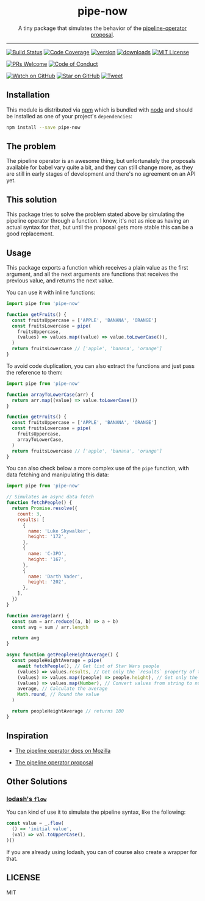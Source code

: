 <div align="center">
  <h1>pipe-now</h1>

  <p>A tiny package that simulates the behavior of the <a href="https://github.com/tc39/proposal-pipeline-operator">pipeline-operator proposal</a>.</p>
</div>

<hr />

[![Build Status][build-badge]][build]
[![Code Coverage][coverage-badge]][coverage]
[![version][version-badge]][package]
[![downloads][downloads-badge]][npmtrends]
[![MIT License][license-badge]][license]

[![PRs Welcome][prs-badge]][prs]
[![Code of Conduct][coc-badge]][coc]

[![Watch on GitHub][github-watch-badge]][github-watch]
[![Star on GitHub][github-star-badge]][github-star]
[![Tweet][twitter-badge]][twitter]

## Installation

This module is distributed via [npm][npm] which is bundled with [node][node] and
should be installed as one of your project's `dependencies`:

```bash
npm install --save pipe-now
```

## The problem

The pipeline operator is an awesome thing, but unfortunately the proposals available for babel vary quite a bit, and they can still change more, as they are still in early stages of development and there's no agreement on an API yet.

## This solution

This package tries to solve the problem stated above by simulating the pipeline operator through a function. I know, it's not as nice as having an actual syntax for that, but until the proposal gets more stable this can be a good replacement.

## Usage

This package exports a function which receives a plain value as the first argument, and all the next arguments are functions that receives the previous value, and returns the next value.

You can use it with inline functions:

```js
import pipe from 'pipe-now'

function getFruits() {
  const fruitsUppercase = ['APPLE', 'BANANA', 'ORANGE']
  const fruitsLowercase = pipe(
    fruitsUppercase,
    (values) => values.map((value) => value.toLowerCase()),
  )
  return fruitsLowercase // ['apple', 'banana', 'orange']
}
```

To avoid code duplication, you can also extract the functions and just pass the reference to them:

```js
import pipe from 'pipe-now'

function arrayToLowerCase(arr) {
  return arr.map((value) => value.toLowerCase())
}

function getFruits() {
  const fruitsUppercase = ['APPLE', 'BANANA', 'ORANGE']
  const fruitsLowercase = pipe(
    fruitsUppercase,
    arrayToLowerCase,
  )
  return fruitsLowercase // ['apple', 'banana', 'orange']
}
```

You can also check below a more complex use of the `pipe` function, with data fetching and manipulating this data:

```js
import pipe from 'pipe-now'

// Simulates an async data fetch
function fetchPeople() {
  return Promise.resolve({
    count: 3,
    results: [
      {
        name: 'Luke Skywalker',
        height: '172',
      },
      {
        name: 'C-3PO',
        height: '167',
      },
      {
        name: 'Darth Vader',
        height: '202',
      },
    ],
  })
}

function average(arr) {
  const sum = arr.reduce((a, b) => a + b)
  const avg = sum / arr.length

  return avg
}

async function getPeopleHeightAverage() {
  const peopleHeightAverage = pipe(
    await fetchPeople(), // Get list of Star Wars people
    (values) => values.results, // Get only the `results` property of the response
    (values) => values.map((people) => people.height), // Get only the people height
    (values) => values.map(Number), // Convert values from string to number
    average, // Calculate the average
    Math.round, // Round the value
  )

  return peopleHeightAverage // returns 180
}
```

## Inspiration

- [The pipeline operator docs on Mozilla](https://developer.mozilla.org/en-US/docs/Web/JavaScript/Reference/Operators/Pipeline_operator)

- [The pipeline operator proposal](https://github.com/tc39/proposal-pipeline-operator)

## Other Solutions

### [lodash's `flow`](https://lodash.com/docs/#flow)

You can kind of use it to simulate the pipeline syntax, like the following:

```js
const value = _.flow(
  () => 'initial value',
  (val) => val.toUpperCase(),
)()
```

If you are already using lodash, you can of course also create a wrapper for that.

## LICENSE

MIT

[npm]: https://www.npmjs.com/
[node]: https://nodejs.org
[build-badge]: https://img.shields.io/travis/com/GabrielDuarteM/pipe-now/master.svg?style=flat-square
[build]: https://travis-ci.com/GabrielDuarteM/pipe-now
[coverage-badge]: https://img.shields.io/codecov/c/github/GabrielDuarteM/pipe-now.svg?style=flat-square
[coverage]: https://codecov.io/github/GabrielDuarteM/pipe-now
[version-badge]: https://img.shields.io/npm/v/pipe-now.svg?style=flat-square
[package]: https://www.npmjs.com/package/pipe-now
[downloads-badge]: https://img.shields.io/npm/dm/pipe-now.svg?style=flat-square
[npmtrends]: http://www.npmtrends.com/pipe-now
[license-badge]: https://img.shields.io/github/license/GabrielDuarteM/pipe-now.svg?style=flat-square
[license]: https://github.com/GabrielDuarteM/pipe-now/blob/master/LICENSE
[prs-badge]: https://img.shields.io/badge/PRs-welcome-brightgreen.svg?style=flat-square
[prs]: http://makeapullrequest.com
[donate-badge]: https://img.shields.io/badge/$-support-green.svg?style=flat-square
[coc-badge]: https://img.shields.io/badge/code%20of-conduct-ff69b4.svg?style=flat-square
[coc]: https://github.com/GabrielDuarteM/pipe-now/blob/master/other/CODE_OF_CONDUCT.md
[github-watch-badge]: https://img.shields.io/github/watchers/GabrielDuarteM/pipe-now.svg?style=social
[github-watch]: https://github.com/GabrielDuarteM/pipe-now/watchers
[github-star-badge]: https://img.shields.io/github/stars/GabrielDuarteM/pipe-now.svg?style=social
[github-star]: https://github.com/GabrielDuarteM/pipe-now/stargazers
[twitter]: https://twitter.com/intent/tweet?text=Check%20out%20pipe-now%20by%20%40GabrielDuarteM%20https%3A%2F%2Fgithub.com%2FGabrielDuarteM%2Fpipe-now%20%F0%9F%91%8D
[twitter-badge]: https://img.shields.io/twitter/url/https/github.com/GabrielDuarteM/pipe-now.svg?style=social
